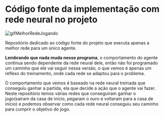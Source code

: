 # Código fonte da implementação com rede neural no projeto

![gifMelhorRedeJogando](https://github.com/thag0/Projeto-Wumpus-Inteligencia-Computacional/assets/91092364/15332233-a30e-41a4-8e79-91dc3b8819a7)

Repositório dedicado ao código fonte do projeto que executa apenas a melhor rede para um único agente.

**Lembrando que nada muda nesse programa**, o comportamento do agente continua sendo dependente da rede neural 
dele, então não foi programado um caminho que ele vai seguir nessa versão, o que vemos é apenas um reflexo do treinamento, onde
cada rede se adaptou para o problema.

O comportamento que vemos é baseado na rede neural treinada que conseguiu ganhar a partida, ela que decide a 
ação que o agente vai fazer. Neste repositório temos várias redes que conseguiram ganhar o jogo(saíram da casa de início, pegaram o ouro e voltaram para a casa de início) 
e podemos observar como cada rede neural conseguiu seu caminho para cumprir o objetivo do jogo.

